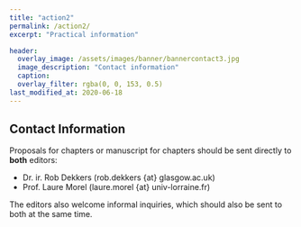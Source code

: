 ```yaml
---
title: "action2"
permalink: /action2/
excerpt: "Practical information"

header:
  overlay_image: /assets/images/banner/bannercontact3.jpg
  image_description: "Contact information"
  caption: 
  overlay_filter: rgba(0, 0, 153, 0.5)
last_modified_at: 2020-06-18
---
```


## Contact Information

Proposals for chapters or manuscript for chapters should be sent directly to **both** editors:
- Dr. ir. Rob Dekkers (rob.dekkers {at} glasgow.ac.uk)
- Prof. Laure Morel (laure.morel {at} univ-lorraine.fr)

The editors also welcome informal inquiries, which should also be sent to both at the same time.

